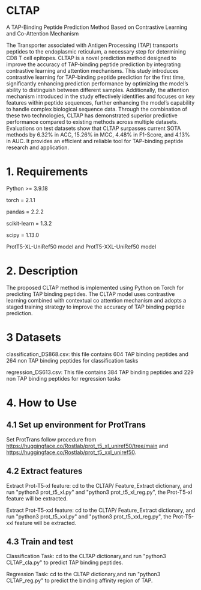 # CLTAP
A TAP-Binding Peptide Prediction Method Based on Contrastive Learning and Co-Attention Mechanism

The Transporter associated with Antigen Processing (TAP) transports peptides to the endoplasmic reticulum, a necessary step for determining CD8 T cell epitopes. CLTAP is a novel prediction method designed to improve the accuracy of TAP-binding peptide prediction by integrating contrastive learning and attention mechanisms. This study introduces contrastive learning for TAP-binding peptide prediction for the first time, significantly enhancing prediction performance by optimizing the model’s ability to distinguish between different samples. Additionally, the attention mechanism introduced in the study effectively identifies and focuses on key features within peptide sequences, further enhancing the model’s capability to handle complex biological sequence data. Through the combination of these two technologies, CLTAP has demonstrated superior predictive performance compared to existing methods across multiple datasets. Evaluations on test datasets show that CLTAP surpasses current SOTA methods by 6.32% in ACC, 15.26% in MCC, 4.48% in F1-Score, and 4.13% in AUC. It provides an efficient and reliable tool for TAP-binding peptide research and application.

# 1. Requirements
Python >= 3.9.18

torch = 2.1.1

pandas = 2.2.2

scikit-learn = 1.3.2

scipy = 1.13.0

ProtT5-XL-UniRef50 model and ProtT5-XXL-UniRef50 model

# 2. Description
The proposed CLTAP method is implemented using Python on Torch for predicting TAP binding peptides. The CLTAP model uses contrastive learning combined with contextual co attention mechanism and adopts a staged training strategy to improve the accuracy of TAP binding peptide prediction.
# 3 Datasets
classification_DS868.csv: this file contains 604 TAP binding peptides and 264 non TAP binding peptides for classification tasks

regression_DS613.csv: This file contains 384 TAP binding peptides and 229 non TAP binding peptides for regression tasks

# 4. How to Use
## 4.1 Set up environment for ProtTrans
Set ProtTrans follow procedure from https://huggingface.co/Rostlab/prot_t5_xl_uniref50/tree/main and https://huggingface.co/Rostlab/prot_t5_xxl_uniref50.

## 4.2 Extract features
Extract Prot-T5-xl feature: cd to the CLTAP/ Feature_Extract dictionary, and run "python3 prot_t5_xl.py" and "python3 prot_t5_xl_reg.py", the Prot-T5-xl feature will be extracted.

Extract Prot-T5-xxl feature: cd to the CLTAP/ Feature_Extract dictionary, and run "python3 prot_t5_xxl.py" and "python3 prot_t5_xxl_reg.py", the Prot-T5-xxl feature will be extracted.

## 4.3 Train and test
Classification Task: cd to the CLTAP dictionary,and run "python3 CLTAP_cla.py" to predict TAP binding peptides.

Regression Task: cd to the CLTAP dictionary,and run "python3 CLTAP_reg.py" to predict the binding affinity region of TAP.